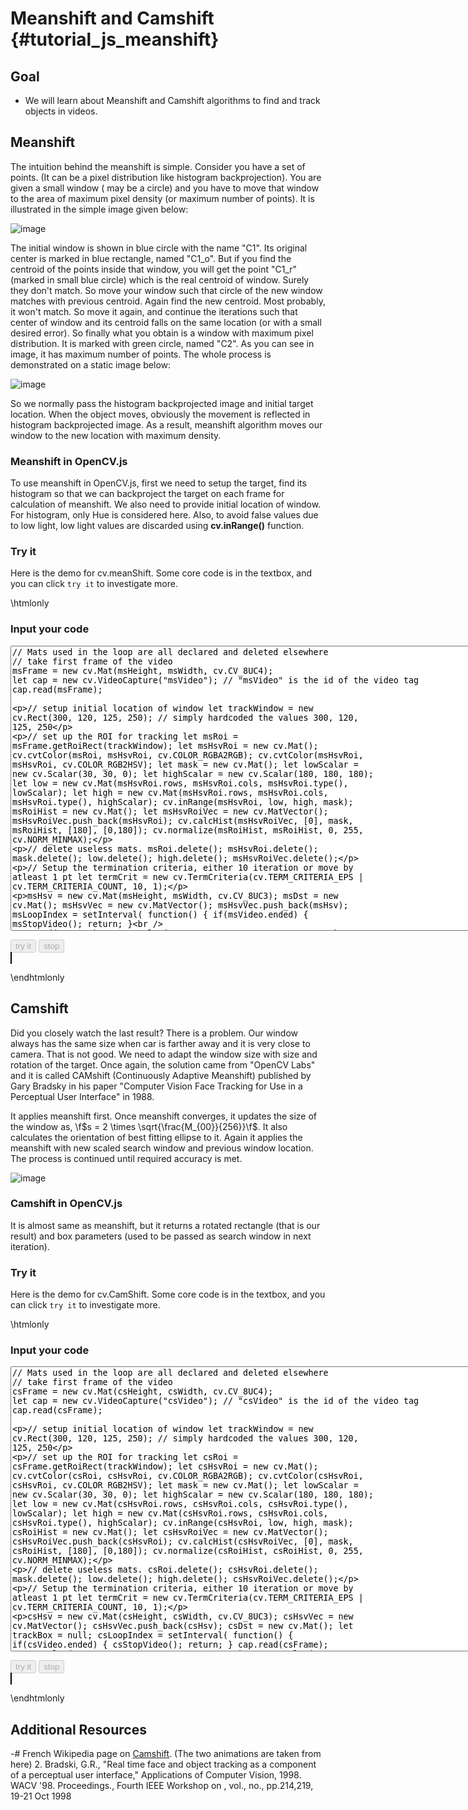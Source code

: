 Meanshift and Camshift {#tutorial_js_meanshift}
======================

Goal
----

-   We will learn about Meanshift and Camshift algorithms to find and track objects in videos.

Meanshift
---------

The intuition behind the meanshift is simple. Consider you have a set of points. (It can be a pixel
distribution like histogram backprojection). You are given a small window ( may be a circle) and you
have to move that window to the area of maximum pixel density (or maximum number of points). It is
illustrated in the simple image given below:

![image](images/meanshift_basics.jpg)

The initial window is shown in blue circle with the name "C1". Its original center is marked in blue
rectangle, named "C1_o". But if you find the centroid of the points inside that window, you will
get the point "C1_r" (marked in small blue circle) which is the real centroid of window. Surely
they don't match. So move your window such that circle of the new window matches with previous
centroid. Again find the new centroid. Most probably, it won't match. So move it again, and continue
the iterations such that center of window and its centroid falls on the same location (or with a
small desired error). So finally what you obtain is a window with maximum pixel distribution. It is
marked with green circle, named "C2". As you can see in image, it has maximum number of points. The
whole process is demonstrated on a static image below:

![image](images/meanshift_face.gif)

So we normally pass the histogram backprojected image and initial target location. When the object
moves, obviously the movement is reflected in histogram backprojected image. As a result, meanshift
algorithm moves our window to the new location with maximum density.

### Meanshift in OpenCV.js

To use meanshift in OpenCV.js, first we need to setup the target, find its histogram so that we can
backproject the target on each frame for calculation of meanshift. We also need to provide initial
location of window. For histogram, only Hue is considered here. Also, to avoid false values due to
low light, low light values are discarded using **cv.inRange()** function.

### Try it

Here is the demo for cv.meanShift. Some core code is in the textbox, and you can click `try it` to 
investigate more.

\htmlonly
<head>
<style>
canvas {
    border: 1px solid black;
}
.err {
    color: red;
}
</style>
</head>
<body>

<div id="CodeArea">
<h3>Input your code</h3>
<textarea rows="30" cols="90" id="msTestCode" spellcheck="false">
// Mats used in the loop are all declared and deleted elsewhere
// take first frame of the video
msFrame = new cv.Mat(msHeight, msWidth, cv.CV_8UC4);
let cap = new cv.VideoCapture("msVideo"); // "msVideo" is the id of the video tag
cap.read(msFrame);

// setup initial location of window
let trackWindow = new cv.Rect(300, 120, 125, 250); // simply hardcoded the values 300, 120, 125, 250

// set up the ROI for tracking
let msRoi = msFrame.getRoiRect(trackWindow);
let msHsvRoi = new cv.Mat();
cv.cvtColor(msRoi, msHsvRoi, cv.COLOR_RGBA2RGB);
cv.cvtColor(msHsvRoi, msHsvRoi, cv.COLOR_RGB2HSV);
let mask = new cv.Mat();
let lowScalar = new cv.Scalar(30, 30, 0);
let highScalar = new cv.Scalar(180, 180, 180);
let low = new cv.Mat(msHsvRoi.rows, msHsvRoi.cols, msHsvRoi.type(), lowScalar);
let high = new cv.Mat(msHsvRoi.rows, msHsvRoi.cols, msHsvRoi.type(), highScalar);
cv.inRange(msHsvRoi, low, high, mask);
msRoiHist = new cv.Mat();
let msHsvRoiVec = new cv.MatVector();
msHsvRoiVec.push_back(msHsvRoi);
cv.calcHist(msHsvRoiVec, [0], mask, msRoiHist, [180], [0,180]);
cv.normalize(msRoiHist, msRoiHist, 0, 255, cv.NORM_MINMAX);

// delete useless mats.
msRoi.delete(); msHsvRoi.delete(); mask.delete(); low.delete(); high.delete(); msHsvRoiVec.delete();

// Setup the termination criteria, either 10 iteration or move by atleast 1 pt
let termCrit = new cv.TermCriteria(cv.TERM_CRITERIA_EPS | cv.TERM_CRITERIA_COUNT, 10, 1);

msHsv = new cv.Mat(msHeight, msWidth, cv.CV_8UC3);
msDst = new cv.Mat();
msHsvVec = new cv.MatVector();
msHsvVec.push_back(msHsv);
msLoopIndex = setInterval(
    function() {
        if(msVideo.ended) {
            msStopVideo();
            return;
        }       
        cap.read(msFrame);
        cv.cvtColor(msFrame, msHsv, cv.COLOR_RGBA2RGB);
        cv.cvtColor(msHsv, msHsv, cv.COLOR_RGB2HSV);
        cv.calcBackProject(msHsvVec, [0], msRoiHist, msDst, [0,180], 1);

        // Apply meanshift to get the new location
        // and it also returns number of iterations meanShift took to converge, 
        // which is useless in this demo.
        [ , trackWindow] = cv.meanShift(msDst, trackWindow, termCrit);

        // Draw it on image
        let [x,y,w,h] = [trackWindow.x, trackWindow.y, trackWindow.width, trackWindow.height];
        cv.rectangle(msFrame, new cv.Point(x, y), new cv.Point(x+w, y+h), [255, 0, 0, 255], 2);
        cv.imshow("msCanvasOutput", msFrame);
    }, 33);
</textarea>
<p class="err" id="msErr"></p>
</div> 
<div id="contentarea">
    <button id="msStartup" disabled="true" onclick="msStartup()">try it</button>
    <button id="msStop" disabled="true" onclick="msStopVideo()">stop</button><br>
    <video id="msVideo" src="cup.mp4" width="640" muted hidden>Your browser does not support the video tag.</video>
    <canvas id="msCanvasOutput"></canvas>
</div>
<script async src="opencv.js" id="opencvjs"></script>
<script>
// ms means Meanshift
// Some HTML elements we need to configure.
let msVideo = document.getElementById("msVideo");
let msStop = document.getElementById("msStop");

// In this case, We set width 640, and the height will be computed based on the input video.
let msWidth = msVideo.width;
let msHeight = null;
let msLoopIndex = null;
let msFrame = null;
let msDst = null;
let msHsvVec = null;
let msRoiHist = null;

msVideo.oncanplay = function() {
    msVideo.setAttribute("height", msVideo.videoHeight/msVideo.videoWidth*msVideo.width);
    msHeight = msVideo.height;
};

msVideo.onended = msStopVideo;

function msStartup() {
    if(msVideo.readyState !== 4)
        msVideo.load();
    msVideo.play();
    msStop.disabled = false;

    let msTestCode = document.getElementById("msTestCode").value;
    try {
        eval(msTestCode);
        document.getElementById("msErr").innerHTML = " ";
    } catch(err) {
        document.getElementById("msErr").innerHTML = err;
    }
    document.getElementById("msStartup").disabled = true;
}

function msStopVideo() {
    clearInterval(msLoopIndex);
    if (msFrame != null && !msFrame.isDeleted()) {
        msFrame.delete();
        msFrame = null;
    }
    if (msDst != null && !msDst.isDeleted()) {
        msDst.delete();
        msDst = null;
    }
    if (msHsvVec != null && !msHsvVec.isDeleted()) {
        msHsvVec.delete();
        msHsvVec = null;
    }
    if (msRoiHist != null && !msRoiHist.isDeleted()) {
        msRoiHist.delete();
        msRoiHist = null;
    }
    if (msHsv != null && !msHsv.isDeleted()) {
        msHsv.delete();
        msHsv = null;
    }
    //document.getElementById("msCanvasOutput").getContext("2d").clearRect(0, 0, msWidth, msHeight);
    msVideo.pause();
    msVideo.currentTime = 0;
    document.getElementById("msStartup").disabled = false;
}
</script>
</body>
\endhtmlonly

Camshift
--------

Did you closely watch the last result? There is a problem. Our window always has the same size when
car is farther away and it is very close to camera. That is not good. We need to adapt the window
size with size and rotation of the target. Once again, the solution came from "OpenCV Labs" and it
is called CAMshift (Continuously Adaptive Meanshift) published by Gary Bradsky in his paper
"Computer Vision Face Tracking for Use in a Perceptual User Interface" in 1988.

It applies meanshift first. Once meanshift converges, it updates the size of the window as,
\f$s = 2 \times \sqrt{\frac{M_{00}}{256}}\f$. It also calculates the orientation of best fitting ellipse
to it. Again it applies the meanshift with new scaled search window and previous window location.
The process is continued until required accuracy is met.

![image](images/camshift_face.gif)

### Camshift in OpenCV.js

It is almost same as meanshift, but it returns a rotated rectangle (that is our result) and box
parameters (used to be passed as search window in next iteration). 


### Try it

Here is the demo for cv.CamShift. Some core code is in the textbox, and you can click `try it` to 
investigate more.

\htmlonly
<head>
<style>
canvas {
    border: 1px solid black;
}
.err {
    color: red;
}
</style>
</head>
<body>

<div id="CodeArea">
<h3>Input your code</h3>
<textarea rows="30" cols="90" id="csTestCode" spellcheck="false">
// Mats used in the loop are all declared and deleted elsewhere
// take first frame of the video
csFrame = new cv.Mat(csHeight, csWidth, cv.CV_8UC4);
let cap = new cv.VideoCapture("csVideo"); // "csVideo" is the id of the video tag
cap.read(csFrame);

// setup initial location of window
let trackWindow = new cv.Rect(300, 120, 125, 250); // simply hardcoded the values 300, 120, 125, 250

// set up the ROI for tracking
let csRoi = csFrame.getRoiRect(trackWindow);
let csHsvRoi = new cv.Mat();
cv.cvtColor(csRoi, csHsvRoi, cv.COLOR_RGBA2RGB);
cv.cvtColor(csHsvRoi, csHsvRoi, cv.COLOR_RGB2HSV);
let mask = new cv.Mat();
let lowScalar = new cv.Scalar(30, 30, 0);
let highScalar = new cv.Scalar(180, 180, 180);
let low = new cv.Mat(csHsvRoi.rows, csHsvRoi.cols, csHsvRoi.type(), lowScalar);
let high = new cv.Mat(csHsvRoi.rows, csHsvRoi.cols, csHsvRoi.type(), highScalar);
cv.inRange(csHsvRoi, low, high, mask);
csRoiHist = new cv.Mat();
let csHsvRoiVec = new cv.MatVector();
csHsvRoiVec.push_back(csHsvRoi);
cv.calcHist(csHsvRoiVec, [0], mask, csRoiHist, [180], [0,180]);
cv.normalize(csRoiHist, csRoiHist, 0, 255, cv.NORM_MINMAX);

// delete useless mats.
csRoi.delete(); csHsvRoi.delete(); mask.delete(); low.delete(); high.delete(); csHsvRoiVec.delete();

// Setup the termination criteria, either 10 iteration or move by atleast 1 pt
let termCrit = new cv.TermCriteria(cv.TERM_CRITERIA_EPS | cv.TERM_CRITERIA_COUNT, 10, 1);

csHsv = new cv.Mat(csHeight, csWidth, cv.CV_8UC3);
csHsvVec = new cv.MatVector();
csHsvVec.push_back(csHsv);
csDst = new cv.Mat();
let trackBox = null;
csLoopIndex = setInterval(
    function() {
        if(csVideo.ended) {
            csStopVideo();
            return;
        }
        cap.read(csFrame);
        cv.cvtColor(csFrame, csHsv, cv.COLOR_RGBA2RGB);
        cv.cvtColor(csHsv, csHsv, cv.COLOR_RGB2HSV);
        cv.calcBackProject(csHsvVec, [0], csRoiHist, csDst, [0,180], 1);

        // apply camshift to get the new location
        [trackBox, trackWindow] = cv.CamShift(csDst, trackWindow, termCrit);

        // Draw it on image
        let pts = cv.rotatedRectPoints(trackBox);
        cv.line(csFrame, pts[0], pts[1], [255, 0, 0, 255], 3);
        cv.line(csFrame, pts[1], pts[2], [255, 0, 0, 255], 3);
        cv.line(csFrame, pts[2], pts[3], [255, 0, 0, 255], 3);
        cv.line(csFrame, pts[3], pts[0], [255, 0, 0, 255], 3);
        cv.imshow("csCanvasOutput", csFrame);
    }, 33);  
</textarea>
<p class="err" id="csErr"></p>
</div>
<div id="contentarea">
    <button id="csStartup" disabled="true" onclick="csStartup()">try it</button>
    <button id="csStop" disabled="true" onclick="csStopVideo()">stop</button><br>
    <video id="csVideo" src="cup.mp4" width="640" muted hidden>Your browser does not support the video tag.</video>
    <canvas id="csCanvasOutput"></canvas>
</div>
<script>
// cs means Camshift
// Some HTML elements we need to configure.
let csVideo = document.getElementById("csVideo");
let csStop = document.getElementById("csStop");

// In this case, We set width 640, and the height will be computed based on the input video.
let csWidth = csVideo.width;
let csHeight = null;
let csLoopIndex = null;
let csFrame = null;
let csDst = null;
let csHsvVec = null;
let csHsv = null;
let csRoiHist = null;

csVideo.oncanplay = function() {
    csVideo.setAttribute("height", csVideo.videoHeight/csVideo.videoWidth*csVideo.width);
    csHeight = csVideo.height;
};

csVideo.onended = csStopVideo;

function csStartup() {
    if(csVideo.readyState !== 4)
        csVideo.load();
    csVideo.play();
    csStop.disabled = false;
    let csTestCode = document.getElementById("csTestCode").value;
    try {
        eval(csTestCode);
        document.getElementById("csErr").innerHTML = " ";
    } catch(err) {
        document.getElementById("csErr").innerHTML = err;
    }
    document.getElementById("csStartup").disabled = true;
}

function csStopVideo() {
    clearInterval(csLoopIndex);
    if (csFrame != null && !csFrame.isDeleted()) {
        csFrame.delete();
        csFrame = null;
    }
    if (csDst != null && !csDst.isDeleted()) {
        csDst.delete();
        csDst = null;
    }
    if (csHsvVec != null && !csHsvVec.isDeleted()) {
        csHsvVec.delete();
        csHsvVec = null;
    }
    if (csRoiHist != null && !csRoiHist.isDeleted()) {
        csRoiHist.delete();
        csRoiHist = null;
    }
    if (csHsv != null && !csHsv.isDeleted()) {
        csHsv.delete();
        csHsv = null;
    }
    //document.getElementById("csCanvasOutput").getContext("2d").clearRect(0, 0, csWidth, csHeight);
    csVideo.pause();
    csVideo.currentTime = 0;
    document.getElementById("csStartup").disabled = false;
}

function onReady() {
    document.getElementById("msStartup").disabled = false;
    document.getElementById("csStartup").disabled = false;
}
if (typeof cv !== 'undefined') {
    onReady();
} else {
    document.getElementById("opencvjs").onload = onReady;
}
</script>
</body>
\endhtmlonly

Additional Resources
--------------------

-#  French Wikipedia page on [Camshift](http://fr.wikipedia.org/wiki/Camshift). (The two animations
    are taken from here)
2.  Bradski, G.R., "Real time face and object tracking as a component of a perceptual user
    interface," Applications of Computer Vision, 1998. WACV '98. Proceedings., Fourth IEEE Workshop
    on , vol., no., pp.214,219, 19-21 Oct 1998
